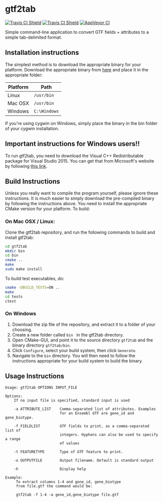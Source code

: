 # gtf2tab
[![Travis CI Shield](https://img.shields.io/travis/hebaishi/linter-gcc/master.svg?style=flat-square&label=Linux)](https://travis-ci.org/hebaishi/gtf2tab)
[![Travis CI Shield](https://img.shields.io/travis/hebaishi/linter-gcc/master.svg?style=flat-square&label=OSX)](https://travis-ci.org/hebaishi/gtf2tab)
[![AppVeyor CI](https://img.shields.io/appveyor/ci/hebaishi/gtf2tab/master.svg?style=flat-square&label=Windows)](https://ci.appveyor.com/project/hebaishi/gtf2tab)

Simple command-line application to convert GTF fields + attributes to a simple tab-delimited format.

## Installation instructions
The simplest method is to download the appropriate binary for your platform. Download the appropriate binary from [here](https://github.com/hebaishi/gtf2tab/releases/latest) and place it in the appropriate folder:

Platform | Path
------------ | -------------
Linux | `/usr/bin`
Mac OSX | `/usr/bin`
Windows | `C:\Windows`

If you're using cygwin on Windows, simply place the binary in the bin folder of your cygwin installation.

## **Important instructions for Windows users!!**
To run gtf2tab, you need to download the Visual C++ Redistributable package for Visual Studio 2015. You can get that from Microsoft's website by following [this link](https://www.microsoft.com/en-gb/download/details.aspx?id=48145).

## Build Instructions

Unless you really want to compile the program yourself, please ignore these instructions. It is much easier to simply download the pre-compiled binary by following the instructions above.
You need to install the appropriate CMake version for your platform. To build:

### On Mac OSX / Linux:

Clone the gtf2tab repository, and run the following commands to build and install gtf2tab:

```bash
cd gtf2tab
mkdir bin
cd bin
cmake ..
make
sudo make install
```

To build test executables, do:
```bash
cmake -DBUILD_TESTS=ON ..
make
cd tests
ctest
```

### On Windows

1. Download the zip file of the repository, and extract it to a folder of your choosing.
2. Create a new folder called ```bin ``` in the gtf2tab directory.
3. Open CMake-GUI, and point it to the source directory ```gtf2tab``` and the binary directory ```gtf2tab/bin```.
4. Click ```Configure```, select your build system, then click ```Generate```.
5. Navigate to the ```bin``` directory. You will then need to follow the instructions appropriate for your build system to build the binary.

## Usage Instructions

```
Usage: gtf2tab OPTIONS INPUT_FILE

Options:
    If no input file is specified, standard input is used

    -a ATTRIBUTE_LIST    Comma-separated list of attributes. Examples
                         for an Ensembl GTF are gene_id and gene_biotype.

    -f FIELDLIST         GTF fields to print, as a comma-separated list of
                         integers. Hyphens can also be used to specify a range
                         of values

    -t FEATURETYPE       Type of GTF feature to print.

    -o OUTPUTFILE        Output filename. Default is standard output

    -h                   Display help

Example:
     To extract columns 1-4 and gene_id, gene_biotype
     from file.gtf the command would be:

     gtf2tab -f 1-4 -a gene_id,gene_biotype file.gtf
```
